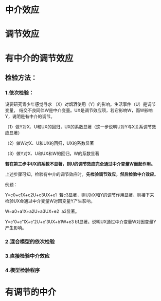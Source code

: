# 中介效应
# 调节效应



# 有中介的调节效应
## 检验方法：
### 1.依次检验：
设要研究青少年感觉寻求 （X）对烟酒使用（Y）的影响。生活事件（U）是调节变量，
结交不良同伴W是中介变量。UX是调节效应项，若它影响W，而W影响Y，说明是有中介的调节。

（1）做Y对X、U和UX的回归，UX的系数显著（这一步说明U对Y与X关系调节效应显著）

（2）做W对X、U和UX的回归，UX的系数显著

（3）做Y对X、U和UX和W的回归，W的系数显著

**若在第三步中UX的系数不显著，则U的调节效应完全通过中介变量W而起作用。**

上述步骤可知，检验有中介的调节效应时，**先检验调节效应，然后检验中介效应**。


例题：

Y=c0+c1X+c2U+c3UX+e1  若c3显著，则U对X和Y的调节作用显著，则接下来检验UX会通过中介变量W对因变量Y产生影响。

W=a0+a1X+a2U+a3UX+e2  a3显著。

Y=c'0+c'1X+c'2U+c'3UX+b1W+e3  b1显著。说明UX通过中介变量W对因变量Y产生影响。

### 2.混合模型的依次检验
### 3.直接检验中介效应
### 4.模型检验程序

# 有调节的中介

